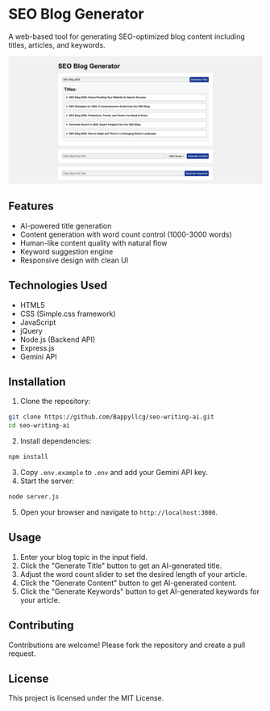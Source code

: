 # SEO Blog Generator

A web-based tool for generating SEO-optimized blog content including titles, articles, and keywords.

![Screenshot](/assets/screenshot.png) <!-- Consider adding a screenshot later -->

## Features
- AI-powered title generation
- Content generation with word count control (1000-3000 words)
- Human-like content quality with natural flow
- Keyword suggestion engine
- Responsive design with clean UI

## Technologies Used
- HTML5
- CSS (Simple.css framework)
- JavaScript
- jQuery
- Node.js (Backend API)
- Express.js
- Gemini API

## Installation

1. Clone the repository:
```bash
git clone https://github.com/Bappyllcg/seo-writing-ai.git
cd seo-writing-ai
```
2. Install dependencies:
```bash
npm install
```
3. Copy `.env.example` to `.env` and add your Gemini API key.
4. Start the server:
```bash
node server.js
```
5. Open your browser and navigate to `http://localhost:3000`.
## Usage
1. Enter your blog topic in the input field.
2. Click the "Generate Title" button to get an AI-generated title.
3. Adjust the word count slider to set the desired length of your article.
4. Click the "Generate Content" button to get AI-generated content.
5. Click the "Generate Keywords" button to get AI-generated keywords for your article.
## Contributing
Contributions are welcome! Please fork the repository and create a pull request.
## License
This project is licensed under the MIT License.